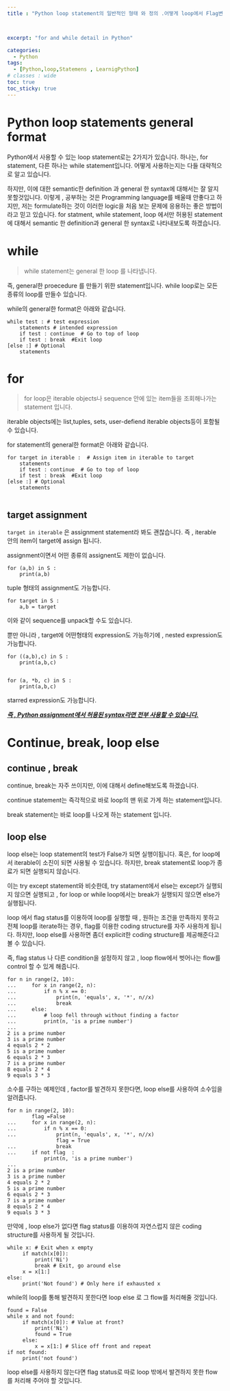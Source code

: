 ```yaml
---
title : "Python loop statement의 일반적인 형태 와 정의 .어떻게 loop에서 Flag변수를 사용하지 않을 수 있는가? "



excerpt: "for and while detail in Python"

categories:
  - Python
tags:
  - [Python,loop,Statemens , LearnigPython]
# classes : wide
toc: true
toc_sticky: true
---
```

# Python loop statements general format

Python에서 사용할 수 있는  loop statement로는 2가지가 있습니다. 하나는, for statement, 다른 하나는 while statement입니다. 어떻게 사용하는지는 다들 대략적으로 알고 있습니다. 

하지만, 이에 대한 semantic한 definition 과 general 한 syntax에 대해서는 잘 알지 못할것입니다. 이렇게 , 공부하는 것은 Programming language를 배울때 안좋다고 하지만, 저는 formulate하는 것이 이러한 logic을 처음 보는 문제에 응용하는 좋은 방법이라고 믿고 있습니다. for statment, while statement, loop 에서만 허용된 statement에 대해서 semantic 한 definition과 general 한 syntax로 나타내보도록 하겠습니다.





# while

> while statement는 general 한 loop 를 나타냅니다. 

즉, general한 proecedure 를 만들기 위한 statement입니다. while loop로는 모든 종류의 loop를 만들수 있습니다. 

while의 general한 format은 아래와 같습니다.

```
while test : # test expression
	statements # intended expression
	if test : continue  # Go to top of loop
	if test : break  #Exit loop
[else :] # Optional
	statements
```





# for

> for loop은 iterable objects나 sequence 안에 있는 item들을 조회해나가는 statement 입니다.

iterable objects에는 list,tuples, sets, user-defiend iterable objects등이 포함될 수 있습니다.

for statement의 general한 format은 아래와 같습니다.

```
for target in iterable :  # Assign item in iterable to target
	statements
	if test : continue  # Go to top of loop
	if test : break  #Exit loop
[else :] # Optional
	statements
	
```

## target assignment

`target in iterable`  은 assignment statement라 봐도 괜찮습니다. 즉 , iterable 안의 item이 target에 assign 됩니다.

assignment이면서 어떤 종류의 assignent도 제한이 없습니다.



```
for (a,b) in S :
	print(a,b)
```

tuple 형태의 assignment도 가능합니다.

```
for target in S :
	a,b = target
```

이와 같이 sequence를 unpack할 수도 있습니다.

뿐만 아니라 , target에 어떤형태의 expression도 가능하기에 , nested expression도 가능합니다.

```
for ((a,b),c) in S :
	print(a,b,c)
	
```




```
for (a, *b, c) in S :
	print(a,b,c)
```

starred expression도 가능합니다.



***<u>즉 , Python assignment에서 허용된 syntax라면 전부 사용할 수 있습니다.</u>***

# Continue, break, loop else

## continue , break

continue, break는 자주 쓰이지만, 이에 대해서 define해보도록 하겠습니다.

continue statement는 즉각적으로 바로 loop의 맨 위로 가게 하는 statement입니다.

break statement는 바로 loop를 나오게 하는 statement 입니다. 

## loop else

loop else는 loop statement의 test가 False가 되면 실행이됩니다.  혹은, for loop에서 iterable이 소진이 되면 사용될 수 있습니다. 하지만, break statement로 loop가 종료가 되면 실행되지 않습니다.

이는 try except statement와 비슷한데, try statament에서 else는 except가 실행되지 않으면 실행되고 , for loop or while loop에서는 break가 실행되지 않으면 else가 실행됩니다.

loop 에서 flag status를 이용하여 loop를 실행할 때 , 원하는 조건을 만족하지 못하고 전체 loop를 iterate하는 경우, flag를 이용한 coding structure를 자주 사용하게 됩니다. 하지만, loop else를 사용하면 좀더 explicit한 coding structure를 제공해준다고 볼 수 있습니다.

즉, flag status 나 다른 condition을 설정하지 않고 , loop flow에서 벗어나는 flow를 control 할 수 있게 해줍니다.

```
for n in range(2, 10):
...     for x in range(2, n):
...         if n % x == 0:
...             print(n, 'equals', x, '*', n//x)
...             break
...     else:
...         # loop fell through without finding a factor
...         print(n, 'is a prime number')
...
2 is a prime number
3 is a prime number
4 equals 2 * 2
5 is a prime number
6 equals 2 * 3
7 is a prime number
8 equals 2 * 4
9 equals 3 * 3
```

소수를 구하는 예제인데 , factor를 발견하지 못한다면, loop else를 사용하여 소수임을 알려줍니다.

```
for n in range(2, 10):
		flag =False
...     for x in range(2, n):
...         if n % x == 0:
...             print(n, 'equals', x, '*', n//x)
				flag = True
...             break
...     if not flag  :
			print(n, 'is a prime number')
...
2 is a prime number
3 is a prime number
4 equals 2 * 2
5 is a prime number
6 equals 2 * 3
7 is a prime number
8 equals 2 * 4
9 equals 3 * 3
```

만약에 , loop else가 없다면 flag status를 이용하여 자연스럽지 않은 coding structure를 사용하게 될 것입니다.

```
while x: # Exit when x empty
     if match(x[0]):
         print('Ni')
         break # Exit, go around else
     x = x[1:]
else:
     print('Not found') # Only here if exhausted x
```

while의 loop를 통해 발견하지 못한다면 loop else 로 그 flow를 처리해줄 것입니다.

```
found = False
while x and not found:
     if match(x[0]): # Value at front?
         print('Ni')
         found = True
     else:
         x = x[1:] # Slice off front and repeat
if not found:
     print('not found')	
```

loop else를 사용하지 않는다면 flag status로 따로 loop 밖에서 발견하지 못한  flow를 처리해 주어야 할 것입니다.
